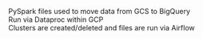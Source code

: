 PySpark files used to move data from GCS to BigQuery<br>
Run via Dataproc within GCP<br>
Clusters are created/deleted and files are run via Airflow
